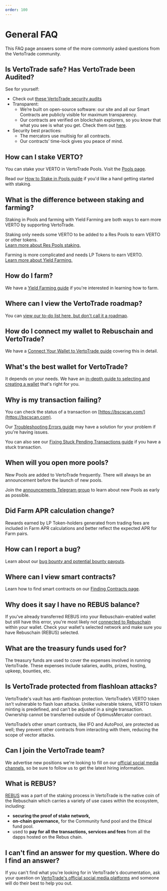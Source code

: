 ```yaml
---
order: 100
---
```


# General FAQ

This FAQ page answers some of the more commonly asked questions from the VertoTrade community.

## Is VertoTrade safe? Has VertoTrade been Audited?

See for yourself:

* Check out [these VertoTrade security audits](../#is-vertotrade-safe)
* Transparent:
  * We’re built on open-source software: our site and all our Smart Contracts are publicly visible for maximum transparency.
  * Our contracts are verified on blockchain explorers, so you know that what you see is what you get. Check them out [here](../code/smart-contracts/).
* Security best practices:
  * The mercators use multisig for all contracts.
  * Our contracts’ time-lock gives you peace of mind.

## How can I stake VERTO?

You can stake your VERTO in VertoTrade Pools. Visit the [Pools page](https://vertotrade.com/pools).

Read our [How to Stake in Pools guide](https://docs.vertotrade.com/products/pools/res-pool-guide) if you'd like a hand getting started with staking.

## What is the difference between staking and farming?

Staking in Pools and farming with Yield Farming are both ways to earn more VERTO by supporting VertoTrade.

Staking only needs some VERTO to be added to a Res Pools to earn VERTO or other tokens.\
[Learn more about Res Pools staking.](https://docs.vertotrade.com/products/pools)

Farming is more complicated and needs LP Tokens to earn VERTO.\
[Learn more about Yield Farming.](https://docs.vertotrade.com/products/yield-farming)

## How do I farm?

We have a [Yield Farming guide](https://docs.vertotrade.com/products/yield-farming/how-to-use-farms) if you're interested in learning how to farm.

## Where can I view the VertoTrade roadmap?

You can [view our to-do list here, but don't call it a roadmap](https://docs.vertotrade.com/roadmap).

## How do I connect my wallet to Rebuschain and VertoTrade?

We have a [Connect Your Wallet to VertoTrade guide](https://docs.vertotrade.com/get-started/connection-guide) covering this in detail.

## What's the best wallet for VertoTrade?

It depends on your needs. We have an [in-depth guide to selecting and creating a wallet](https://docs.vertotrade.com/get-started/wallet-guide) that's right for you.

## Why is my transaction failing?

You can check the status of a transaction on [https://bscscan.com/](https://bscscan.com).

Our [Troubleshooting Errors guide](https://docs.vertotrade.com/help/troubleshooting) may have a solution for your problem if you're having issues.

You can also see our [Fixing Stuck Pending Transactions guide](https://docs.vertotrade.com/help/unsticking-a-transaction-stuck-as-pending-with-metamask) if you have a stuck transaction.

## When will you open more pools?

New Pools are added to VertoTrade frequently. There will always be an announcement before the launch of new pools.

Join the [announcements Telegram group](https://t.me/VertoTrade) to learn about new Pools as early as possible.

## Did Farm APR calculation change?

Rewards earned by LP Token-holders generated from trading fees are included in Farm APR calculations and better reflect the expected APR for Farm pairs.

<!--
## How do I get airdrops?

Whenever there is an official airdrop on VertoTrade it will be announced along with the requirements.

Please remember anyone can airdrop tokens to VertoTrade users since every transaction is public on BscScan. Be sure to do your own research when it comes to non-official airdrops. To protect your funds, we recommend you don't use a smart contract you don't understand from a source you don't trust.
-->

## How can I report a bug?

Learn about our [bug bounty and potential bounty payouts](https://docs.vertotrade.com/code/bug-bounty).

## Where can I view smart contracts?

Learn how to find smart contracts on our [Finding Contracts page](https://docs.vertotrade.com/code/smart-contracts).

## Why does it say I have no REBUS balance?

If you've already transferred REBUS into your Rebuschain-enabled wallet but still have this error, you're most likely not [connected to Rebuschain](https://docs.vertotrade.com/get-started/connection-guide) within your wallet. Check your wallet's selected network and make sure you have Rebuschain (REBUS) selected.

<!--
## What is the max supply of VERTO?

Yes, VERTO now has a hard cap of 750M as outlined in our litepaper [https://v2litepaper.vertotrade.finance/](https://v2litepaper.vertotrade.finance/)
-->

## What are the treasury funds used for?

The treasury funds are used to cover the expenses involved in running VertoTrade. These expenses include salaries, audits, prizes, hosting, upkeep, bounties, etc.

<!--
## Where can I check the Analytics?

You can check the analytics of VertoTrade by click on the "Analytics" tab on the top menu or by clicking the link below.

Analytics: [https://vertotrade.info/](https://vertotrade.info)
-->

## Is VertoTrade protected from flashloan attacks?

VertoTrade's vault has anti-flashloan protection. VertoTrade’s VERTO token isn’t vulnerable to flash loan attacks. Unlike vulnerable tokens, VERTO token minting is predefined, and can’t be adjusted in a single transaction. Ownership cannot be transferred outside of OptimusMercator contract.

VertoTrade’s other smart contracts, like IFO and AutoPool, are protected as well; they prevent other contracts from interacting with them, reducing the scope of vector attacks.

## Can I join the VertoTrade team?

We advertise new positions we're looking to fill on our [official social media channels](https://docs.vertotrade.com/contact-us/telegram), so be sure to follow us to get the latest hiring information.

## What is REBUS?

[REBUS](https://docs.rebuschain.com) was a part of the staking process in VertoTrade is the native coin of the Rebuschain which carries a variety of use cases within the ecosystem, including:

* **securing the proof of stake network,**
* **on-chain governance,** for the Community fund pool and the Ethical fund pool.
* used to **pay for all the transactions, services and fees** from all the dapps hosted on the Rebus chain.

## I can't find an answer for my question. Where do I find an answer?

If you can't find what you're looking for in VertoTrade's documentation, ask your question on [VertoTrade's official social media platforms](https://docs.vertotrade.com/contact-us/telegram) and someone will do their best to help you out.
